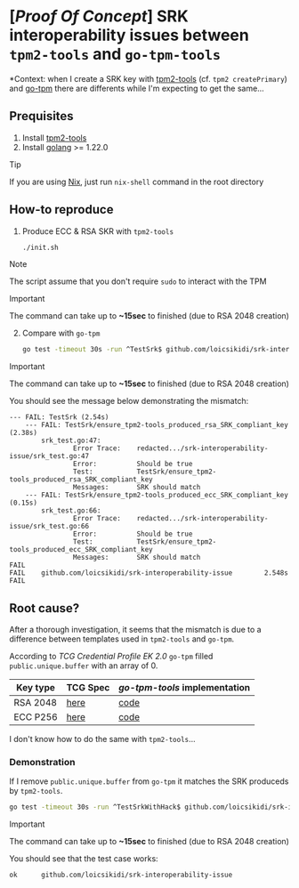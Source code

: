 # [*Proof Of Concept*] SRK interoperability issues between `tpm2-tools` and `go-tpm-tools`

*Context: when I create a SRK key with [tpm2-tools](https://github.com/tpm2-software/tpm2-tools/tree/master) (cf. `tpm2 createPrimary`) and [go-tpm](https://github.com/google/go-tpm) there are differents while I'm expecting to get the same...


## Prequisites

1. Install [tpm2-tools](https://tpm2-tools.readthedocs.io/en/latest/INSTALL/)
1. Install [golang](https://go.dev/doc/install#) >= 1.22.0

> [!TIP]
> If you are using [Nix](https://nixos.org/), just run `nix-shell` command in the root directory

## How-to reproduce

1. Produce ECC & RSA SKR with `tpm2-tools`

    ```bash
    ./init.sh
    ```

> [!NOTE]
> The script assume that you don't require `sudo` to interact with the TPM

> [!IMPORTANT]
> The command can take up to **~15sec** to finished (due to RSA 2048 creation)

2. Compare with `go-tpm`

    ```bash
    go test -timeout 30s -run ^TestSrk$ github.com/loicsikidi/srk-interoperability-issue
    ```

> [!IMPORTANT]
> The command can take up to **~15sec** to finished (due to RSA 2048 creation)


You should see the message below demonstrating the mismatch:

```
--- FAIL: TestSrk (2.54s)
    --- FAIL: TestSrk/ensure_tpm2-tools_produced_rsa_SRK_compliant_key (2.38s)
        srk_test.go:47: 
                Error Trace:    redacted.../srk-interoperability-issue/srk_test.go:47
                Error:          Should be true
                Test:           TestSrk/ensure_tpm2-tools_produced_rsa_SRK_compliant_key
                Messages:       SRK should match
    --- FAIL: TestSrk/ensure_tpm2-tools_produced_ecc_SRK_compliant_key (0.15s)
        srk_test.go:66: 
                Error Trace:    redacted.../srk-interoperability-issue/srk_test.go:66
                Error:          Should be true
                Test:           TestSrk/ensure_tpm2-tools_produced_ecc_SRK_compliant_key
                Messages:       SRK should match
FAIL
FAIL    github.com/loicsikidi/srk-interoperability-issue        2.548s
FAIL
```

## Root cause?

After a thorough investigation, it seems that the mismatch is due to a difference between templates used in `tpm2-tools` and `go-tpm`.

According to *TCG Credential Profile EK 2.0* `go-tpm` filled `public.unique.buffer` with an array of 0.


| Key type | TCG Spec | *go-tpm-tools* implementation |
| -------- | -------- | ------------------------------|
| RSA 2048 | [here](https://trustedcomputinggroup.org/wp-content/uploads/TCG-EK-Credential-Profile-V-2.5-R2_published.pdf#page=38) | [code](https://github.com/google/go-tpm-tools/blob/main/client/template.go#L46) |
| ECC P256 | [here](https://trustedcomputinggroup.org/wp-content/uploads/TCG-EK-Credential-Profile-V-2.5-R2_published.pdf#page=39) | [code](https://github.com/google/go-tpm-tools/blob/main/client/template.go#L54-L57) 

I don't know how to do the same with `tpm2-tools`...

### Demonstration

If I remove `public.unique.buffer` from `go-tpm` it matches the SRK produceds by `tpm2-tools`.

```bash
go test -timeout 30s -run ^TestSrkWithHack$ github.com/loicsikidi/srk-interoperability-issue
```

> [!IMPORTANT]
> The command can take up to **~15sec** to finished (due to RSA 2048 creation)

You should see that the test case works: 

```
ok      github.com/loicsikidi/srk-interoperability-issue
```